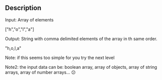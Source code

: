 ## Description

Input: Array of elements

["h","o","l","a"]

Output: String with comma delimited elements of the array in th same order.

"h,o,l,a"

Note: if this seems too simple for you try the next level

Note2: the input data can be: boolean array, array of objects, array of string arrays, array of number arrays... 😕
